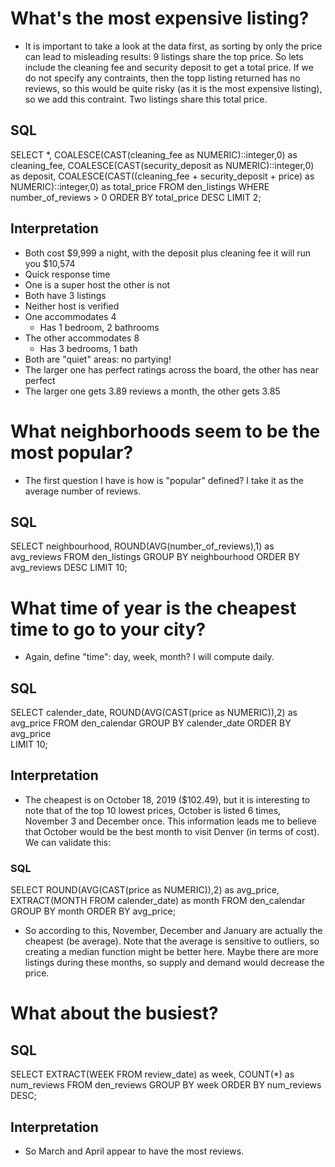 
# What's the most expensive listing?
  * It is important to take a look at the data first, as sorting by only the price can lead to misleading results: 9 listings share the top price. 
  So lets include the cleaning fee and security deposit to get a total price. If we do not specify any contraints, then the topp listing returned has no reviews, so this would be
  quite risky (as it is the most expensive listing), so we add this contraint. Two listings share this total price. 

## SQL  

SELECT
	*,
	COALESCE(CAST(cleaning_fee as NUMERIC)::integer,0) as cleaning_fee,
	COALESCE(CAST(security_deposit as NUMERIC)::integer,0) as deposit,
	COALESCE(CAST((cleaning_fee + security_deposit + price) as NUMERIC)::integer,0) as total_price
FROM
	den_listings
WHERE
	number_of_reviews > 0
ORDER BY
	total_price DESC
LIMIT 2;


## Interpretation

  * Both cost $9,999 a night, with the deposit plus cleaning fee it will run you $10,574
  * Quick response time
  * One is a super host the other is not
  * Both have 3 listings
  * Neither host is verified
  * One accommodates 4
    * Has 1 bedroom, 2 bathrooms
  * The other accommodates 8
    * Has 3 bedrooms, 1 bath
  * Both are "quiet" areas: no partying!
  * The larger one has perfect ratings across the board, the other has near perfect
  * The larger one gets 3.89 reviews a month, the other gets 3.85


# What neighborhoods seem to be the most popular?

  * The first question I have is how is "popular" defined? I take it as the average number of reviews.


## SQL

SELECT
	neighbourhood, ROUND(AVG(number_of_reviews),1) as avg_reviews
FROM
	den_listings
GROUP BY
	neighbourhood
ORDER BY
	avg_reviews DESC
LIMIT
	10;



# What time of year is the cheapest time to go to your city?

  * Again, define "time": day, week, month?  I will compute daily.


## SQL

SELECT
	calender_date, ROUND(AVG(CAST(price as NUMERIC)),2) as avg_price
FROM
	den_calendar
GROUP BY
	calender_date
ORDER BY
	avg_price								
LIMIT
	10;




## Interpretation

  * The cheapest is on October 18, 2019 ($102.49), but it is interesting to note that of the top 10 lowest prices, October is listed 6 times, November 3 and December once. 
  This information leads me to believe that October would be the best month to visit Denver (in terms of cost). We can validate this:



### SQL

SELECT
	ROUND(AVG(CAST(price as NUMERIC)),2) as avg_price, EXTRACT(MONTH FROM calender_date) as month
FROM
	den_calendar
GROUP BY
	month
ORDER BY
	avg_price;

  * So according to this, November, December and January are actually the cheapest (be average). Note that the average is sensitive to outliers, so creating a median function
  might be better here. Maybe there are more listings during these months, so supply and demand would decrease the price. 



#  What about the busiest? 

## SQL


SELECT
	EXTRACT(WEEK FROM review_date) as week, COUNT(*) as num_reviews
FROM
	den_reviews
GROUP BY
	week
ORDER BY
	num_reviews DESC;

## Interpretation

  * So March and April appear to have the most reviews.
